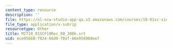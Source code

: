 ```yaml
---
content_type: resource
description: ''
file: https://ol-ocw-studio-app-qa.s3.amazonaws.com/courses/18-01sc-single-variable-calculus-fall-2010/ece95b68f02466d070afb6e956968ee7_MIT18_01SCF10Rec_80_300k.srt
file_type: application/x-subrip
resourcetype: Other
title: MIT18_01SCF10Rec_80_300k.srt
uid: ece95b68-f024-66d0-70af-b6e956968ee7
---
```

